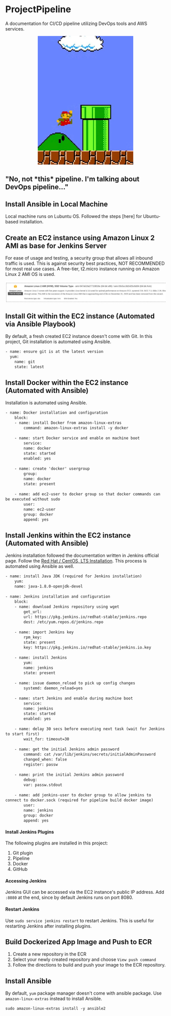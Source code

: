# ProjectPipeline

A documentation for CI/CD pipeline utilizing DevOps tools and AWS services.

<p align="center">
<img
    alt="Pipeline"
    src="https://github.com/ronaldyonggi/2020_03_DO_Boston_casestudy_part_1/blob/main/screenshots/mario.jpg"
    width="300"
/>
<h2>
"No, not *this* pipeline. I'm talking about DevOps pipeline..."
</h2>
</p>

## Install Ansible in Local Machine

Local machine runs on Lubuntu OS. Followed the steps [here] for Ubuntu-based installation.
## Create an EC2 instance using Amazon Linux 2 AMI as base for Jenkins Server

For ease of usage and testing, a security group that allows all inbound traffic is used. This is against security best practices, NOT RECOMMENDED for most real use cases. A free-tier, t2.micro instance running on Amazon Linux 2 AMI OS is used. 

![](https://github.com/ronaldyonggi/2020_03_DO_Boston_casestudy_part_1/blob/main/screenshots/ami.jpg)

## Install Git within the EC2 instance (Automated via Ansible Playbook)

By default, a fresh created EC2 instance doesn't come with Git. In this project, Git installation is automated using Ansible.
```
- name: ensure git is at the latest version
  yum:
    name: git
    state: latest
```

## Install Docker within the EC2 instance (Automated with Ansible)

Installation is automated using Ansible.
```
- name: Docker installation and configuration
    block:
    - name: install Docker from amazon-linux-extras
        command: amazon-linux-extras install -y docker

    - name: start Docker service and enable on machine boot
        service:
        name: docker
        state: started
        enabled: yes

    - name: create 'docker' usergroup
        group:
        name: docker
        state: present

    - name: add ec2-user to docker group so that docker commands can be executed without sudo
        user: 
        name: ec2-user
        group: docker
        append: yes
```

## Install Jenkins within the EC2 instance (Automated with Ansible)

Jenkins installation followed the documentation written in Jenkins official page. Follow the [Red Hat / CentOS, LTS Installation](https://www.jenkins.io/doc/book/installing/linux/#long-term-support-release-3). This process is automated using Ansible as well.

```
- name: install Java JDK (required for Jenkins installation)
    yum: 
    name: java-1.8.0-openjdk-devel

- name: Jenkins installation and configuration
    block:
    - name: download Jenkins repository using wget
        get_url:
        url: https://pkg.jenkins.io/redhat-stable/jenkins.repo
        dest: /etc/yum.repos.d/jenkins.repo

    - name: import Jenkins key
        rpm_key:
        state: present
        key: https://pkg.jenkins.io/redhat-stable/jenkins.io.key

    - name: install Jenkins
        yum:
        name: jenkins
        state: present

    - name: issue daemon_reload to pick up config changes
        systemd: daemon_reload=yes

    - name: start Jenkins and enable during machine boot
        service: 
        name: jenkins
        state: started
        enabled: yes

    - name: delay 30 secs before executing next task (wait for Jenkins to start first)
        wait_for: timeout=30

    - name: get the initial Jenkins admin password 
        command: cat /var/lib/jenkins/secrets/initialAdminPassword 
        changed_when: false
        register: passw

    - name: print the initial Jenkins admin password
        debug:
        var: passw.stdout

    - name: add jenkins-user to docker group to allow jenkins to connect to docker.sock (required for pipeline build docker image)
        user: 
        name: jenkins
        group: docker
        append: yes
```

#### Install Jenkins Plugins

The following plugins are installed in this project:
1. Git plugin
2. Pipeline
3. Docker
4. GitHub

#### Accessing Jenkins

Jenkins GUI can be accessed via the EC2 instance's public IP address. Add `:8080` at the end, since by default Jenkins runs on port 8080.

#### Restart Jenkins

Use `sudo service jenkins restart` to restart Jenkins. This is useful for restarting Jenkins after installing plugins.

## Build Dockerized App Image and Push to ECR

1. Create a new repository in the ECR
2. Select your newly created repository and choose `View push command`
3. Follow the directions to build and push your image to the ECR repository.

## Install Ansible

By default, `yum` package manager doesn't come with ansible package. Use `amazon-linux-extras` instead to install Ansible.

```
sudo amazon-linux-extras install -y ansible2
```
